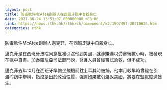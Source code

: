 ```yaml
---
layout: post
title: 防毒軟件McAfee創辦人在西班牙獄中自殺身亡
date: 2021-06-24 13:53:07.000000000 +08:00
link: https://news.rthk.hk/rthk/ch/component/k2/1597497-20210624.htm
categories: rthk
---
```


防毒軟件McAfee創辦人邁克菲，在西班牙獄中自殺身亡。

邁克菲是在西班牙法院同意批准引渡他到美國，就涉嫌逃稅受審後數小時，被發現在獄中自盡。加泰羅尼亞司法部門說，醫護人員曾經嘗試急救，但不成功。

邁克菲去年10月在西班牙準備坐飛機前往土耳其時被捕，他本月較早時曾經在引渡聆訊中辯稱，指控是出於政治性質，強調如果被引渡返美國，將要在監獄度過餘生。
